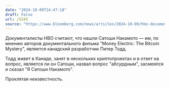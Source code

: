 ```yaml
---
date: "2024-10-09T14:47:18"
draft: False
url: /5245
source: "https://www.bloomberg.com/news/articles/2024-10-09/hbo-documentary-suggests-bitcoin-creator-satoshi-nakamoto-is-peter-todd"
---
```


Документалисты HBO считают, что нашли Сатоши Накамото — им, по мнению авторов документального фильма "Money Electric: The Bitcoin Mystery", является канадский разработчик Питер Тодд. 

Тодд живет в Канаде, занят в нескольких криптопроектах и в ответ на вопрос, является ли он Сатоши, назвал вопрос "абсурдным", засмеялся и сказал "Я Сатоши Накамото".

Проклятая неизвестность.
